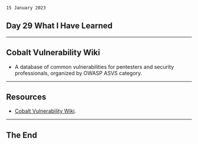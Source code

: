 `15 January 2023`
## **Day 29 What I Have Learned**
***
## **Cobalt Vulnerability Wiki**
- A database of common vulnerabilities for pentesters and security professionals, organized by OWASP ASVS category.
***
## **Resources**
- [Cobalt Vulnerability Wiki](https://www.cobalt.io/vulnerability-wiki).
***
## **The End**
